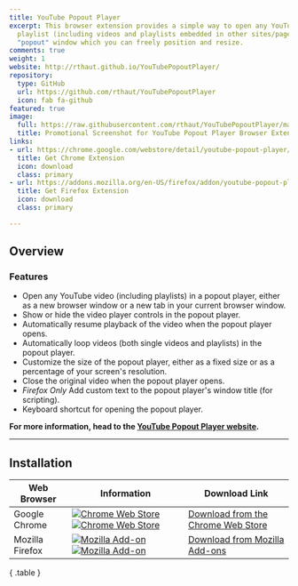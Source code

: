 ```yaml
---
title: YouTube Popout Player
excerpt: This browser extension provides a simple way to open any YouTube video or
  playlist (including videos and playlists embedded in other sites/pages) in a configurable
  "popout" window which you can freely position and resize.
comments: true
weight: 1
website: http://rthaut.github.io/YouTubePopoutPlayer/
repository:
  type: GitHub
  url: https://github.com/rthaut/YouTubePopoutPlayer
  icon: fab fa-github
featured: true
image:
  full: https://raw.githubusercontent.com/rthaut/YouTubePopoutPlayer/master/docs/screenshots/Promo-Screenshot.png
  title: Promotional Screenshot for YouTube Popout Player Browser Extension
links:
- url: https://chrome.google.com/webstore/detail/youtube-popout-player/kmfikkopdhmbdbkndkamabamlkkgkpod
  title: Get Chrome Extension
  icon: download
  class: primary
- url: https://addons.mozilla.org/en-US/firefox/addon/youtube-popout-player/
  title: Get Firefox Extension
  icon: download
  class: primary

---
```

## Overview

### Features

* Open any YouTube video (including playlists) in a popout player, either as a new browser window or a new tab in your current browser window.
* Show or hide the video player controls in the popout player.
* Automatically resume playback of the video when the popout player opens.
* Automatically loop videos (both single videos and playlists) in the popout player.
* Customize the size of the popout player, either as a fixed size or as a percentage of your screen's resolution.
* Close the original video when the popout player opens.
* *Firefox Only* Add custom text to the popout player's window title (for scripting).
* Keyboard shortcut for opening the popout player.

**For more information, head to the [YouTube Popout Player website](https://rthaut.github.io/YouTubePopoutPlayer/).**

* * *

## Installation

| Web Browser | Information | Download Link |
| ----------- | ----------- | ------------- |
| Google Chrome | [![Chrome Web Store][chrome-image-version]][chrome-url] [![Chrome Web Store][chrome-image-download]][chrome-url] | [Download from the Chrome Web Store][chrome-url] |
| Mozilla Firefox | [![Mozilla Add-on][firefox-image-version]][firefox-url] [![Mozilla Add-on][firefox-image-download]][firefox-url] | [Download from Mozilla Add-ons][firefox-url] |
{ .table }

[chrome-url]: https://chrome.google.com/webstore/detail/youtube-popout-player/kmfikkopdhmbdbkndkamabamlkkgkpod
[chrome-image-download]: https://img.shields.io/chrome-web-store/d/kmfikkopdhmbdbkndkamabamlkkgkpod.svg
[chrome-image-version]: https://img.shields.io/chrome-web-store/v/kmfikkopdhmbdbkndkamabamlkkgkpod.svg

[firefox-url]: https://addons.mozilla.org/en-US/firefox/addon/youtube-popout-player/
[firefox-image-download]: https://img.shields.io/amo/d/youtube-popout-player.svg
[firefox-image-version]: https://img.shields.io/amo/v/youtube-popout-player.svg